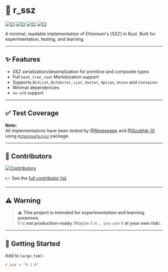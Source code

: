 # 🔐 r_ssz

[![CI](https://github.com/Soubhik-10/r_ssz/actions/workflows/rust.yml/badge.svg)](https://github.com/Soubhik-10/r_ssz/actions)
[![CI](https://github.com/Soubhik-10/r_ssz/actions/workflows/lint.yml/badge.svg)](https://github.com/Soubhik-10/r_ssz/actions)
[![CI](https://github.com/Soubhik-10/r_ssz/actions/workflows/nostd.yml/badge.svg)](https://github.com/Soubhik-10/r_ssz/actions)
[![CI](https://github.com/Soubhik-10/r_ssz/actions/workflows/miri.yml/badge.svg)](https://github.com/Soubhik-10/r_ssz/actions)

A minimal, readable implementation of Ethereum's [SSZ] in Rust. Built for experimentation, testing, and learning.

---

## ✨ Features

- SSZ serialization/deserialization for primitive and composite types
- Full `hash_tree_root` Merkleization support
- Supports `BitList`, `BitVector`, `List`, `Vector`, `Option`, `Union` and `Container`
- Minimal dependencies
- `no-std` support

---

## ✅ Test Coverage

**Note:**  
All implementations have been tested by
[@Rimeeeeee](https://github.com/Rimeeeeee) and [@Soubhik-10](https://github.com/Soubhik-10)
using [`@chainsafe/ssz`](https://github.com/ChainSafe/ssz/tree/master/packages/ssz) package.

---

## 👥 Contributors

[![Contributors](https://contrib.rocks/image?repo=Soubhik-10/r_ssz&cache-bust=20250612)](https://github.com/Soubhik-10/r_ssz/graphs/contributors)


👉 See the [full contributor list](https://github.com/Soubhik-10/r_ssz/graphs/contributors).

---

## ⚠️ Warning

> ⚠️ **This project is intended for experimentation and learning purposes.**  
> It is **not production-ready** (Maybe it is … you use it **at your own risk**).

---

## 🧪 Getting Started

Add to `Cargo.toml`:

```toml
r_ssz = "0.1.0"


```
